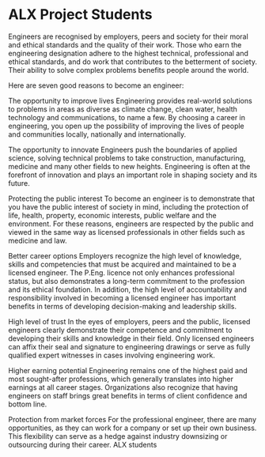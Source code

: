 # ALX Project Students
Engineers are recognised by employers, peers and society for their moral and ethical standards and the quality of their work. Those who earn the engineering designation adhere to the highest technical, professional and ethical standards, and do work that contributes to the betterment of society. Their ability to solve complex problems benefits people around the world. 

Here are seven good reasons to become an engineer:  

The opportunity to improve lives
Engineering provides real-world solutions to problems in areas as diverse as climate change, clean water, health technology and communications, to name a few. By choosing a career in engineering, you open up the possibility of improving the lives of people and communities locally, nationally and internationally.

The opportunity to innovate
Engineers push the boundaries of applied science, solving technical problems to take construction, manufacturing, medicine and many other fields to new heights. Engineering is often at the forefront of innovation and plays an important role in shaping society and its future.

Protecting the public interest
To become an engineer is to demonstrate that you have the public interest of society in mind, including the protection of life, health, property, economic interests, public welfare and the environment. For these reasons, engineers are respected by the public and viewed in the same way as licensed professionals in other fields such as medicine and law. 

Better career options
Employers recognize the high level of knowledge, skills and competencies that must be acquired and maintained to be a licensed engineer.  The P.Eng. licence not only enhances professional status, but also demonstrates a long-term commitment to the profession and its ethical foundation. In addition, the high level of accountability and responsibility involved in becoming a licensed engineer has important benefits in terms of developing decision-making and leadership skills.

High level of trust
In the eyes of employers, peers and the public, licensed engineers clearly demonstrate their competence and commitment to developing their skills and knowledge in their field. Only licensed engineers can affix their seal and signature to engineering drawings or serve as fully qualified expert witnesses in cases involving engineering work.

Higher earning potential
Engineering remains one of the highest paid and most sought-after professions, which generally translates into higher earnings at all career stages. Organizations also recognize that having engineers on staff brings great benefits in terms of client confidence and bottom line.

Protection from market forces
For the professional engineer, there are many opportunities, as they can work for a company or set up their own business. This flexibility can serve as a hedge against industry downsizing or outsourcing during their career.
ALX students

